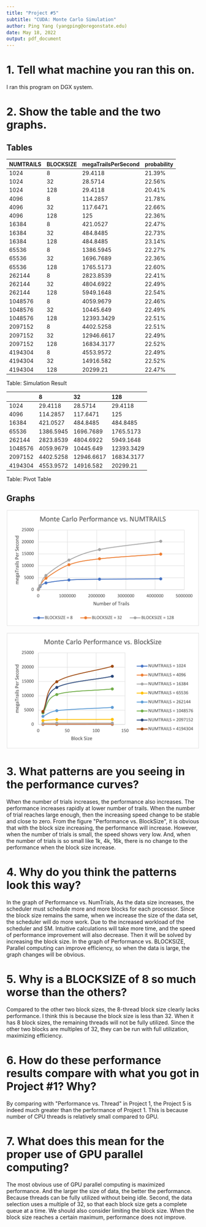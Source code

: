 ```yaml
---
title: "Project #5"
subtitle: "CUDA: Monte Carlo Simulation"
author: Ping Yang (yangping@oregonstate.edu)
date: May 18, 2022
output: pdf_document
---
```


# 1. Tell what machine you ran this on.

I ran this program on DGX system.

# 2. Show the table and the two graphs.

## Tables

| NUMTRAILS | BLOCKSIZE | megaTrailsPerSecond | probability |
| :-------- | :-------- | :------------------ | :---------- |
| 1024      | 8         | 29.4118             | 21.39%      |
| 1024      | 32        | 28.5714             | 22.56%      |
| 1024      | 128       | 29.4118             | 20.41%      |
| 4096      | 8         | 114.2857            | 21.78%      |
| 4096      | 32        | 117.6471            | 22.66%      |
| 4096      | 128       | 125                 | 22.36%      |
| 16384     | 8         | 421.0527            | 22.47%      |
| 16384     | 32        | 484.8485            | 22.73%      |
| 16384     | 128       | 484.8485            | 23.14%      |
| 65536     | 8         | 1386.5945           | 22.27%      |
| 65536     | 32        | 1696.7689           | 22.36%      |
| 65536     | 128       | 1765.5173           | 22.60%      |
| 262144    | 8         | 2823.8539           | 22.41%      |
| 262144    | 32        | 4804.6922           | 22.49%      |
| 262144    | 128       | 5949.1648           | 22.54%      |
| 1048576   | 8         | 4059.9679           | 22.46%      |
| 1048576   | 32        | 10445.649           | 22.49%      |
| 1048576   | 128       | 12393.3429          | 22.51%      |
| 2097152   | 8         | 4402.5258           | 22.51%      |
| 2097152   | 32        | 12946.6617          | 22.49%      |
| 2097152   | 128       | 16834.3177          | 22.52%      |
| 4194304   | 8         | 4553.9572           | 22.49%      |
| 4194304   | 32        | 14916.582           | 22.52%      |
| 4194304   | 128       | 20299.21            | 22.47%      |

Table: Simulation Result

|         | 8         | 32         | 128        |
| :------ | :-------- | :--------- | :--------- |
| 1024    | 29.4118   | 28.5714    | 29.4118    |
| 4096    | 114.2857  | 117.6471   | 125        |
| 16384   | 421.0527  | 484.8485   | 484.8485   |
| 65536   | 1386.5945 | 1696.7689  | 1765.5173  |
| 262144  | 2823.8539 | 4804.6922  | 5949.1648  |
| 1048576 | 4059.9679 | 10445.649  | 12393.3429 |
| 2097152 | 4402.5258 | 12946.6617 | 16834.3177 |
| 4194304 | 4553.9572 | 14916.582  | 20299.21   |

Table: Pivot Table

## Graphs

![Monte Carlo Performance vs. NumTrails](Picture1.png)

![Monte Carlo Performance vs. BlockSize](Picture2.png)

# 3. What patterns are you seeing in the performance curves?

When the number of trials increases, the performance also increases. The performance increases rapidly at lower number of trails. When the number of trial reaches large enough, then the increasing speed change to be stable and close to zero. From the figure "Performance vs. BlockSize", it is obvious that with the block size increasing, the performance will increase. However, when the number of trials is small, the speed shows very low. And, when the number of trials is so small like 1k, 4k, 16k, there is no change to the performance when the block size increase.

# 4. Why do you think the patterns look this way?

In the graph of Performance vs. NumTrials, As the data size increases, the scheduler must schedule more and more blocks for each processor. Since the block size remains the same, when we increase the size of the data set, the scheduler will do more work. Due to the increased workload of the scheduler and SM. Intuitive calculations will take more time, and the speed of performance improvement will also decrease. Then it will be solved by increasing the block size. In the graph of Performance vs. BLOCKSIZE, Parallel computing can improve efficiency, so when the data is large, the graph changes will be obvious.

# 5. Why is a BLOCKSIZE of 8 so much worse than the others?

Compared to the other two block sizes, the 8-thread block size clearly lacks performance. I think this is because the block size is less than 32. When it has 8 block sizes, the remaining threads will not be fully utilized. Since the other two blocks are multiples of 32, they can be run with full utilization, maximizing efficiency.

# 6. How do these performance results compare with what you got in Project #1? Why?

By comparing with "Performance vs. Thread" in Project 1, the Project 5 is indeed much greater than the performance of Project 1. This is because number of CPU threads is relatively small compared to GPU.

# 7. What does this mean for the proper use of GPU parallel computing?

The most obvious use of GPU parallel computing is maximized performance. And the larger the size of data, the better the performance. Because threads can be fully utilized without being idle. Second, the data selection uses a multiple of 32, so that each block size gets a complete queue at a time. We should also consider limiting the block size. When the block size reaches a certain maximum, performance does not improve.